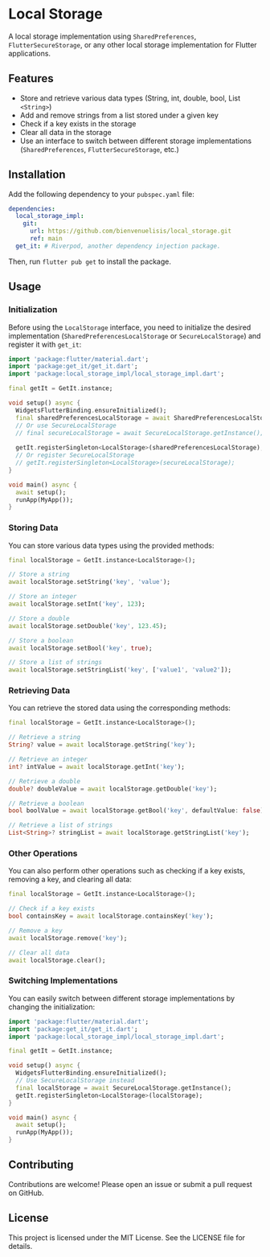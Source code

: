 # Local Storage

A local storage implementation using `SharedPreferences`, `FlutterSecureStorage`, or any other local storage implementation for Flutter applications.

## Features

- Store and retrieve various data types (String, int, double, bool, List `<String>`)
- Add and remove strings from a list stored under a given key
- Check if a key exists in the storage
- Clear all data in the storage
- Use an interface to switch between different storage implementations (`SharedPreferences`, `FlutterSecureStorage`, etc.)

## Installation

Add the following dependency to your `pubspec.yaml` file:

```yaml
dependencies:
  local_storage_impl:
    git:
      url: https://github.com/bienvenuelisis/local_storage.git
      ref: main
  get_it: # Riverpod, another dependency injection package.
```

Then, run `flutter pub get` to install the package.

## Usage

### Initialization

Before using the `LocalStorage` interface, you need to initialize the desired implementation (`SharedPreferencesLocalStorage` or `SecureLocalStorage`) and register it with `get_it`:

```dart
import 'package:flutter/material.dart';
import 'package:get_it/get_it.dart';
import 'package:local_storage_impl/local_storage_impl.dart';

final getIt = GetIt.instance;

void setup() async {
  WidgetsFlutterBinding.ensureInitialized();
  final sharedPreferencesLocalStorage = await SharedPreferencesLocalStorage.getInstance();
  // Or use SecureLocalStorage
  // final secureLocalStorage = await SecureLocalStorage.getInstance();
  
  getIt.registerSingleton<LocalStorage>(sharedPreferencesLocalStorage);
  // Or register SecureLocalStorage
  // getIt.registerSingleton<LocalStorage>(secureLocalStorage);
}

void main() async {
  await setup();
  runApp(MyApp());
}
```

### Storing Data

You can store various data types using the provided methods:

```dart
final localStorage = GetIt.instance<LocalStorage>();

// Store a string
await localStorage.setString('key', 'value');

// Store an integer
await localStorage.setInt('key', 123);

// Store a double
await localStorage.setDouble('key', 123.45);

// Store a boolean
await localStorage.setBool('key', true);

// Store a list of strings
await localStorage.setStringList('key', ['value1', 'value2']);
```

### Retrieving Data

You can retrieve the stored data using the corresponding methods:

```dart
final localStorage = GetIt.instance<LocalStorage>();

// Retrieve a string
String? value = await localStorage.getString('key');

// Retrieve an integer
int? intValue = await localStorage.getInt('key');

// Retrieve a double
double? doubleValue = await localStorage.getDouble('key');

// Retrieve a boolean
bool boolValue = await localStorage.getBool('key', defaultValue: false);

// Retrieve a list of strings
List<String>? stringList = await localStorage.getStringList('key');
```

### Other Operations

You can also perform other operations such as checking if a key exists, removing a key, and clearing all data:

```dart
final localStorage = GetIt.instance<LocalStorage>();

// Check if a key exists
bool containsKey = await localStorage.containsKey('key');

// Remove a key
await localStorage.remove('key');

// Clear all data
await localStorage.clear();
```

### Switching Implementations

You can easily switch between different storage implementations by changing the initialization:

```dart
import 'package:flutter/material.dart';
import 'package:get_it/get_it.dart';
import 'package:local_storage_impl/local_storage_impl.dart';

final getIt = GetIt.instance;

void setup() async {
  WidgetsFlutterBinding.ensureInitialized();
  // Use SecureLocalStorage instead
  final localStorage = await SecureLocalStorage.getInstance();
  getIt.registerSingleton<LocalStorage>(localStorage);
}

void main() async {
  await setup();
  runApp(MyApp());
}
```

## Contributing

Contributions are welcome! Please open an issue or submit a pull request on GitHub.

## License

This project is licensed under the MIT License. See the LICENSE file for details.
